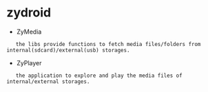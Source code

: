 zydroid
=======
* ZyMedia
```
   the libs provide functions to fetch media files/folders from internal(sdcard)/external(usb) storages.
```

* ZyPlayer
```
   the application to explore and play the media files of internal/external storages.
```



